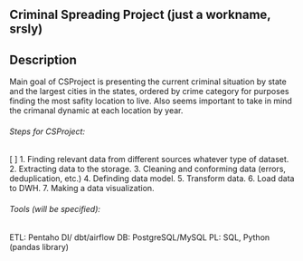 ## Criminal Spreading Project (just a workname, srsly)

## Description

Main goal of CSProject is presenting the current criminal situation by state and the largest cities in the states, ordered by crime category for purposes finding the most safity location to live.
Also seems important to take in mind the crimanal dynamic at each location by year.

###### Steps for CSProject:

[ ] 1. Finding relevant data from different sources whatever type of dataset.
2. Extracting data to the storage.
3. Cleaning and conforming data (errors, deduplication, etc.) 
4. Definding data model.
5. Transform data.
6. Load data to DWH.
7. Making a data visualization.

###### Tools (will be specified):

ETL: Pentaho DI/ dbt/airflow
DB: PostgreSQL/MySQL
PL: SQL, Python (pandas library)

